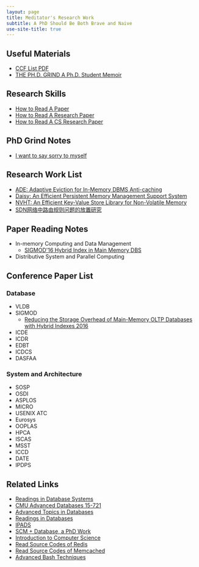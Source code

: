 ```yaml
---
layout: page
title: Meditator's Research Work
subtitle: A PhD Should Be Both Brave and Naive
use-site-title: true
---
```


## Useful Materials
- [CCF List PDF](ccf-2015.pdf)
- [THE PH.D. GRIND A Ph.D. Student Memoir](pguo-PhD-grind.pdf)

## Research Skills
- [How to Read A Paper ](paper-reading.pdf)
- [How to Read A Research Paper](research-paper-reading.pdf)
- [How to Read A CS Research Paper](cs-paper-reading.pdf)

## PhD Grind Notes

- [I want to say sorry to myself](sorry-myself)

## Research Work List
- [ADE: Adaptive Eviction for In-Memory DBMS Anti-caching](ReadmeSet/anti-caching-optimization)
- [Daisy: An Efficient Persistent Memory Management Support System](ReadmeSet/daisy)
- [NVHT: An Efficient Key-Value Store Library for Non-Volatile Memory](ReadmeSet/nvht)
- [SDN网络中路由规则问题的放置研究](ReadmeSet/sdn-rule-placement)

## Paper Reading Notes
- In-memory Computing and Data Management
	- [SIGMOD'16 Hybrid Index in Main Memory DBS](hybrid-index-db)
- Distributive System and Parallel Computing

## Conference Paper List

### Database
- VLDB
- SIGMOD
	- [Reducing the Storage Overhead of Main-Memory OLTP Databases with Hybrid Indexes 2016](2017-7-25-sigmod2016-hybridindexes.pdf)
- ICDE
- ICDR
- EDBT
- ICDCS
- DASFAA

### System and Architecture
- SOSP
- OSDI
- ASPLOS
- MICRO
- USENIX ATC
- Eurosys
- OOPLAS
- HPCA
- ISCAS
- MSST
- ICCD
- DATE
- IPDPS

## Related Links
- [Readings in Database Systems](http://www.redbook.io/)
- [CMU Advanced Databases 15-721](http://15721.courses.cs.cmu.edu/spring2016/schedule.html)
- [Advanced Topics in Databases](http://cs.brown.edu/courses/cs227/papers.html)
- [Readings in Databases](https://github.com/rxin/db-readings)
- [IPADS](http://ipads.se.sjtu.edu.cn/)
- [SCM + Database, a PhD Work](https://wwwdb.inf.tu-dresden.de/)
- [Introduction to Computer Science](http://www.cs.cmu.edu/~213/schedule.html)
- [Read Source Codes of Redis](https://github.com/huangz1990/blog/blob/master/diary/2014/how-to-read-redis-source-code.rst)
- [Read Source Codes of Memcached](https://github.com/daoluan/decode-memcached)
- [Advanced Bash Techniques](http://tldp.org/LDP/abs/html/)
